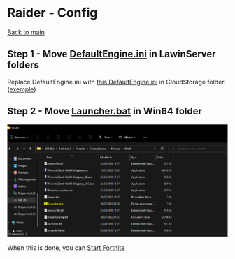 # Raider - Config

[Back to main](../main.md)

## Step 1 - Move [DefaultEngine.ini](https://cdn.discordapp.com/attachments/950459579391692890/959220142510845952/DefaultEngine.ini) in LawinServer folders

Replace DefaultEngine.ini with [this DefaultEngine.ini](https://cdn.discordapp.com/attachments/950459579391692890/959220142510845952/DefaultEngine.ini) in CloudStorage folder. ([exemple](../assets/replacedefaultengine.png))

## Step 2 - Move [Launcher.bat](https://drive.google.com/file/d/1hdqBupLjqFAvRBM5-bdaCGpShaFZpHgv/view?usp=sharing) in Win64 folder

<img src="../assets/movelauncherbatresult.png" width="508">

When this is done, you can [Start Fortnite](startfortnite.md)